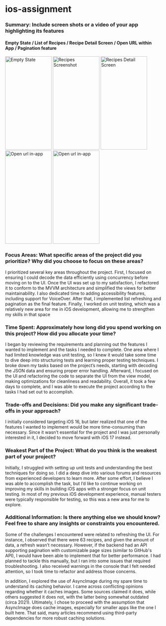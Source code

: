 # ios-assignment

### Summary: Include screen shots or a video of your app highlighting its features
  
#### Empty State / List of Recipes / Recipe Detail Screen / Open URL within App / Pagination feature
<img src="https://github.com/user-attachments/assets/1be307a1-1747-4e5a-98ce-f3b59e90968b" alt="Empty State" width="150" height="300">

<img src="https://github.com/user-attachments/assets/559b7916-7ee9-4237-af7e-2cd9f48240cd" alt="Recipes Screenshot" width="150" height="300">

<img src="https://github.com/user-attachments/assets/a25c955f-775c-4fbb-a7b4-55c46207e53b" alt="Recipes Detail Screen" width="150" height="300">

<img src="https://github.com/user-attachments/assets/5a399e9a-6907-40a4-962f-2d1e107f6003" alt="Open url in-app" width="150" height="300">

<img src="https://github.com/user-attachments/assets/f6c61fe8-1569-4e1a-a4a3-693bcdb4bd9a" alt="Open url in-app" width="150" height="300">


### Focus Areas: What specific areas of the project did you prioritize? Why did you choose to focus on these areas?
I prioritized several key areas throughout the project. First, I focused on ensuring I could decode the data efficiently using concurrency before moving on to the UI. Once the UI was set up to my satisfaction, I refactored it to conform to the MVVM architecture and simplified the views for better maintainability. I also dedicated time to adding accessibility features, including support for VoiceOver. After that, I implemented list refreshing and pagination as the final feature. Finally, I worked on unit testing, which was a relatively new area for me in iOS development, allowing me to strengthen my skills in that space

### Time Spent: Approximately how long did you spend working on this project? How did you allocate your time?
I began by reviewing the requirements and planning out the features I wanted to implement and the tasks I needed to complete. One area where I had limited knowledge was unit testing, so I knew it would take some time to dive deep into structuring tests and learning proper testing techniques. I broke down my tasks based on the project’s needs, starting with decoding the JSON data and ensuring proper error handling. Afterward, I focused on the UI and refactoring the code to separate the UI from the view model, making optimizations for cleanliness and readability. Overall, it took a few days to complete, and I was able to execute the project according to the tasks I had set out to accomplish.

### Trade-offs and Decisions: Did you make any significant trade-offs in your approach?
I initially considered targeting iOS 16, but later realized that one of the features I wanted to implement would be more time-consuming than necessary. Since it wasn’t essential for the project and I was just personally interested in it, I decided to move forward with iOS 17 instead.

### Weakest Part of the Project: What do you think is the weakest part of your project?
Initially, I struggled with setting up unit tests and understanding the best techniques for doing so. I did a deep dive into various forums and resources from experienced developers to learn more. After some effort, I believe I was able to accomplish the task, but I’d like to continue working on improving my skills in building iOS apps with a stronger focus on unit testing. In most of my previous iOS development experience, manual testers were typically responsible for testing, so this was a new area for me to explore.

### Additional Information: Is there anything else we should know? Feel free to share any insights or constraints you encountered.
Some of the challenges I encountered were related to refreshing the UI. For instance, I observed that there were 63 recipes, and given the amount of data, a refresh wasn’t necessary. However, if the backend had an API supporting pagination with customizable page sizes (similar to GitHub's API), I would have been able to implement that for better performance. I had planned to tackle this manually, but I ran into some issues that required troubleshooting. I also received warnings in the console that I felt needed attention, so I took time to refactor and address those concerns.

In addition, I explored the use of AsyncImage during my spare time to understand its caching behavior. I came across conflicting opinions regarding whether it caches images. Some sources claimed it does, while others suggested it does not, with the latter being somewhat outdated (circa 2021). Ultimately, I chose to proceed with the assumption that AsyncImage does cache images, especially for smaller apps like the one I built here. That said, many articles recommend using third-party dependencies for more robust caching solutions.

